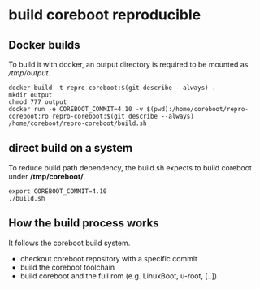 # build coreboot reproducible

## Docker builds

To build it with docker, an output directory is required to be mounted as */tmp/output*.

```
docker build -t repro-coreboot:$(git describe --always) .
mkdir output
chmod 777 output
docker run -e COREBOOT_COMMIT=4.10 -v $(pwd):/home/coreboot/repro-coreboot:ro repro-coreboot:$(git describe --always) /home/coreboot/repro-coreboot/build.sh
```

## direct build on a system

To reduce build path dependency, the build.sh expects to build coreboot under **/tmp/coreboot/**.

```
export COREBOOT_COMMIT=4.10
./build.sh
```

## How the build process works

It follows the coreboot build system.

* checkout coreboot repository with a specific commit
* build the coreboot toolchain
* build coreboot and the full rom (e.g. LinuxBoot, u-root, [..])

